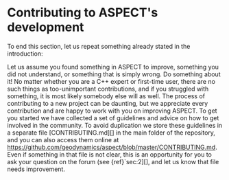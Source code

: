 # Contributing to ASPECT's development

To end this section, let us repeat something already stated in the
introduction:

<div class="center">

</div>

Let us assume you found something in ASPECT to
improve, something you did not understand, or something that is simply wrong.
Do something about it! No matter whether you are a C++ expert or first-time
user, there are no such things as too-unimportant contributions, and if you
struggled with something, it is most likely somebody else will as well. The
process of contributing to a new project can be daunting, but we appreciate
every contribution and are happy to work with you on improving 
ASPECT. To get you started we have collected a set of
guidelines and advice on how to get involved in the community. To avoid
duplication we store these guidelines in a separate file [CONTRIBUTING.md][]
in the main folder of the repository, and you can also access them online at
<https://github.com/geodynamics/aspect/blob/master/CONTRIBUTING.md>. Even if
something in that file is not clear, this is an opportunity for you to ask
your question on the forum (see {ref}`sec:2][], and let us know that file
needs improvement.
